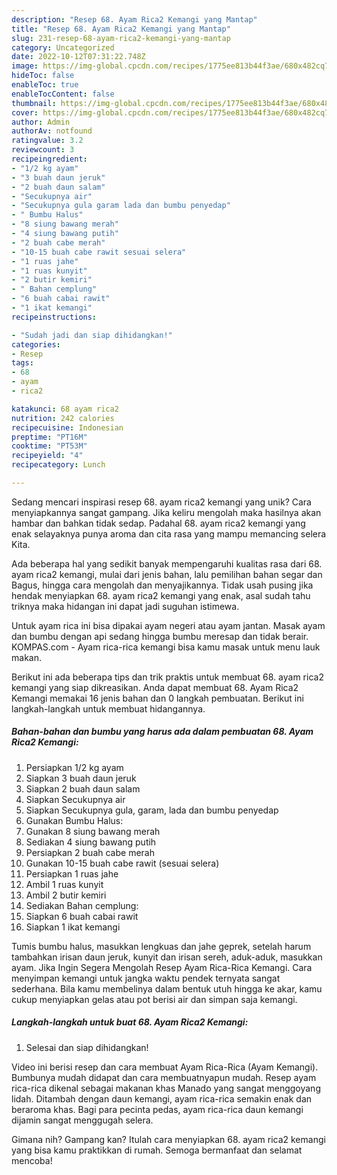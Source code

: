 ```yaml
---
description: "Resep 68. Ayam Rica2 Kemangi yang Mantap"
title: "Resep 68. Ayam Rica2 Kemangi yang Mantap"
slug: 231-resep-68-ayam-rica2-kemangi-yang-mantap
category: Uncategorized
date: 2022-10-12T07:31:22.748Z
image: https://img-global.cpcdn.com/recipes/1775ee813b44f3ae/680x482cq70/68-ayam-rica2-kemangi-foto-resep-utama.jpg
hideToc: false
enableToc: true
enableTocContent: false
thumbnail: https://img-global.cpcdn.com/recipes/1775ee813b44f3ae/680x482cq70/68-ayam-rica2-kemangi-foto-resep-utama.jpg
cover: https://img-global.cpcdn.com/recipes/1775ee813b44f3ae/680x482cq70/68-ayam-rica2-kemangi-foto-resep-utama.jpg
author: Admin
authorAv: notfound
ratingvalue: 3.2
reviewcount: 3
recipeingredient:
- "1/2 kg ayam"
- "3 buah daun jeruk"
- "2 buah daun salam"
- "Secukupnya air"
- "Secukupnya gula garam lada dan bumbu penyedap"
- " Bumbu Halus"
- "8 siung bawang merah"
- "4 siung bawang putih"
- "2 buah cabe merah"
- "10-15 buah cabe rawit sesuai selera"
- "1 ruas jahe"
- "1 ruas kunyit"
- "2 butir kemiri"
- " Bahan cemplung"
- "6 buah cabai rawit"
- "1 ikat kemangi"
recipeinstructions:

- "Sudah jadi dan siap dihidangkan!"
categories:
- Resep
tags:
- 68
- ayam
- rica2

katakunci: 68 ayam rica2 
nutrition: 242 calories
recipecuisine: Indonesian
preptime: "PT16M"
cooktime: "PT53M"
recipeyield: "4"
recipecategory: Lunch

---
```





Sedang mencari inspirasi resep 68. ayam rica2 kemangi yang unik? Cara menyiapkannya sangat gampang. Jika keliru mengolah maka hasilnya akan hambar dan bahkan tidak sedap. Padahal 68. ayam rica2 kemangi yang enak selayaknya punya aroma dan cita rasa yang mampu memancing selera Kita.





Ada beberapa hal yang sedikit banyak mempengaruhi kualitas rasa dari 68. ayam rica2 kemangi, mulai dari jenis bahan, lalu pemilihan bahan segar dan Bagus, hingga cara mengolah dan menyajikannya. Tidak usah pusing jika hendak menyiapkan 68. ayam rica2 kemangi yang enak,      asal sudah tahu triknya maka hidangan ini dapat jadi suguhan istimewa.














Untuk ayam rica ini bisa dipakai ayam negeri atau ayam jantan. Masak ayam dan bumbu dengan api sedang hingga bumbu meresap dan tidak berair. KOMPAS.com - Ayam rica-rica kemangi bisa kamu masak untuk menu lauk makan.






Berikut ini ada beberapa tips dan trik praktis untuk membuat 68. ayam rica2 kemangi yang siap dikreasikan. Anda dapat membuat 68. Ayam Rica2 Kemangi memakai 16 jenis bahan dan 0 langkah pembuatan. Berikut ini langkah-langkah untuk membuat hidangannya.

<!--inarticleads1-->

##### Bahan-bahan dan bumbu yang harus ada dalam pembuatan 68. Ayam Rica2 Kemangi:

1. Persiapkan 1/2 kg ayam
1. Siapkan 3 buah daun jeruk
1. Siapkan 2 buah daun salam
1. Siapkan Secukupnya air
1. Siapkan Secukupnya gula, garam, lada dan bumbu penyedap
1. Gunakan  Bumbu Halus:
1. Gunakan 8 siung bawang merah
1. Sediakan 4 siung bawang putih
1. Persiapkan 2 buah cabe merah
1. Gunakan 10-15 buah cabe rawit (sesuai selera)
1. Persiapkan 1 ruas jahe
1. Ambil 1 ruas kunyit
1. Ambil 2 butir kemiri
1. Sediakan  Bahan cemplung:
1. Siapkan 6 buah cabai rawit
1. Siapkan 1 ikat kemangi


Tumis bumbu halus, masukkan lengkuas dan jahe geprek, setelah harum tambahkan irisan daun jeruk, kunyit dan irisan sereh, aduk-aduk, masukkan ayam. Jika Ingin Segera Mengolah Resep Ayam Rica-Rica Kemangi. Cara menyimpan kemangi untuk jangka waktu pendek ternyata sangat sederhana. Bila kamu membelinya dalam bentuk utuh hingga ke akar, kamu cukup menyiapkan gelas atau pot berisi air dan simpan saja kemangi. 

<!--inarticleads2-->

##### Langkah-langkah untuk buat 68. Ayam Rica2 Kemangi:


1. Selesai dan siap dihidangkan!

Video ini berisi resep dan cara membuat Ayam Rica-Rica (Ayam Kemangi). Bumbunya mudah didapat dan cara membuatnyapun mudah. Resep ayam rica-rica dikenal sebagai makanan khas Manado yang sangat menggoyang lidah. Ditambah dengan daun kemangi, ayam rica-rica semakin enak dan beraroma khas. Bagi para pecinta pedas, ayam rica-rica daun kemangi dijamin sangat menggugah selera. 

Gimana nih? Gampang kan? Itulah cara menyiapkan 68. ayam rica2 kemangi yang bisa kamu praktikkan di rumah. Semoga bermanfaat dan selamat mencoba!
